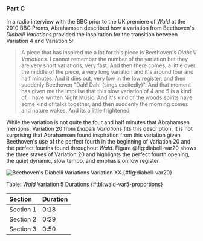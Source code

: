 
### Part C

In a radio interview with the BBC prior to the UK premiere of *Wald* at the 2010 BBC Proms, Abrahamsen described how a variation from Beethoven's *Diabelli Variations* provided the inspiration for the transition between Variation 4 and Variation 5:

> A piece that has inspired me a lot for this piece is Beethoven's *Diabelli Variations*. I cannot remember the number of the variation but they are very short variations, very fast. And then there comes, a little over the middle of the piece, a very long variation and it's around four and half minutes. And it dies out, very low in the low register, and then suddenly Beethoven "Dah! Dah! (sings excitedly)". And that moment has given me the impulse that this slow variation of 4 and 5 is a kind of, I have written Night Music. And it's kind of the woods spirits have some kind of talks together, and then suddenly the morning comes and nature wakes. And its a little frightened.

While the variation is not quite the four and half minutes that Abrahamsen mentions, Variation 20 from *Diabelli Variations* fits this description. It is not surprising that Abrahamsen found inspiration from this variation given Beethoven's use of the perfect fourth in the beginning of Variation 20 and the perfect fourths found throughout *Wald*. Figure @fig:diabell-var20 shows the three staves of Variation 20 and highlights the perfect fourth opening, the quiet dynamic, slow tempo, and emphasis on low register.

![Beethoven's *Diabelli Variations* Variation XX.](../figures/beethoven-diabelli-var20.png){#fig:diabell-var20}

Table: *Wald* Variation 5 Durations {#tbl:wald-var5-proportions}

| Section   | Duration |
|:----------|:---------|
| Section 1 | 0:18     |
| Section 2 | 0:29     |
| Section 3 | 0:50     |
